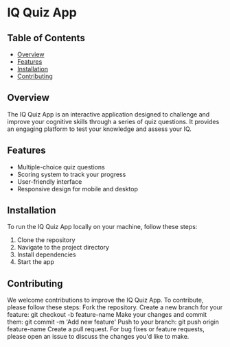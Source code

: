 # IQ Quiz App
## Table of Contents
- [Overview](#overview)
- [Features](#features)
- [Installation](#installation)
- [Contributing](#contributing)
## Overview

The IQ Quiz App is an interactive application designed to challenge and improve your cognitive skills through a series of quiz questions. 
It provides an engaging platform to test your knowledge and assess your IQ.

## Features

- Multiple-choice quiz questions
- Scoring system to track your progress
- User-friendly interface
- Responsive design for mobile and desktop

## Installation
To run the IQ Quiz App locally on your machine, follow these steps:
1. Clone the repository
2. Navigate to the project directory
3. Install dependencies
4. Start the app

## Contributing
We welcome contributions to improve the IQ Quiz App. To contribute, please follow these steps:
Fork the repository.
Create a new branch for your feature: git checkout -b feature-name
Make your changes and commit them: git commit -m 'Add new feature'
Push to your branch: git push origin feature-name
Create a pull request.
For bug fixes or feature requests, please open an issue to discuss the changes you'd like to make.
